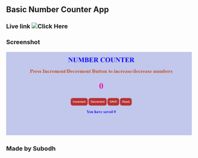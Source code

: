 ## Basic Number Counter App

### Live link ![Click Here](https://numcounterr.netlify.app/)

### Screenshot

![Project](./Image/Screenshot%20(32).png)

### Made by Subodh